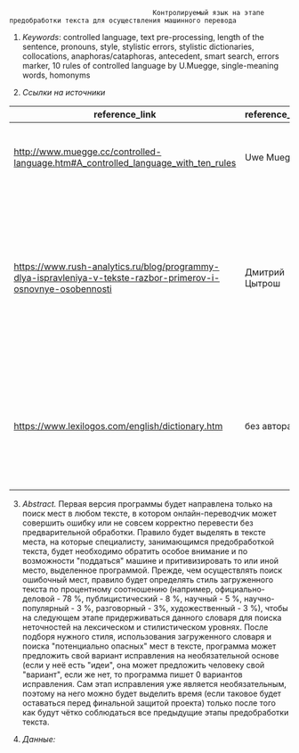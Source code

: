                                         Контролируемый язык на этапе предобработки текста для осуществления машинного перевода

1) *Keywords*: controlled language, text pre-processing, length of the sentence, pronouns, style, stylistic errors, stylistic dictionaries, collocations, anaphoras/cataphoras, antecedent, smart search, errors marker, 10 rules of controlled language by U.Muegge, single-meaning words, homonyms

2) *Ссылки на источники* 

|                            reference_link                                         | reference_name | comments         |
| -------------                                                                     | -------------  | ---------------  |
| http://www.muegge.cc/controlled-language.htm#A_controlled_language_with_ten_rules | Uwe Muegge     | Здесь чётко и вкратце о том, что такое КЯ словами самого основоположника + сами 10 правил  | 
| https://www.rush-analytics.ru/blog/programmy-dlya-ispravleniya-v-tekste-razbor-primerov-i-osnovnye-osobennosti | Дмитрий Цытрош | Здесь можно посмотреть примерный функкционал похожих программ по исправлению ошибок в русском тексте и определиться с собственным диапазоном функций поиска нашей программы |
| https://www.lexilogos.com/english/dictionary.htm | без автора | В ссылке полный набор гиперссылок на словари, которые понадобятся для возможной проверки и исправления самых примитивный ошибок |

3) *Abstract.* 
Первая версия программы будет направлена только на поиск мест в любом тексте, в котором онлайн-переводчик может совершить ошибку или не совсем корректно перевести без предварительной обработки. Правило будет выделять в тексте места, на которые специалисту, занимающимся предобработкой текста, будет необходимо обратить особое внимание и по возможности "поддаться" машине и притивизировать то или иной место, выделенное программой. Прежде, чем осуществлять поиск ошибочный мест, правило будет определять стиль загруженного текста по процентному соотношению (например, официально-деловой - 78 %, публицистический - 8 %, научный - 5 %, научно-популярный - 3 %, разговорный - 3%, художественный - 3 %), чтобы на следующем этапе придерживаться данного словаря для поиска неточностей на лексическом и стилистическом уровнях. После подборя нужного стиля, использования загруженного словаря и поиска "потенциально опасных" мест в тексте, программа может предложить свой вариант исправления на необязательной основе (если у неё есть "идеи", она может предложить человеку свой "вариант", если же нет, то программа пишет 0 вариантов исправления. Сам этап исправления уже является необязательным, поэтому на него можно будет выделить время (если таковое будет оставаться перед финальной защитой проекта) только после того как будут чётко соблюдаться все предыдущие этапы предобработки текста.

4) *Данные:*  
